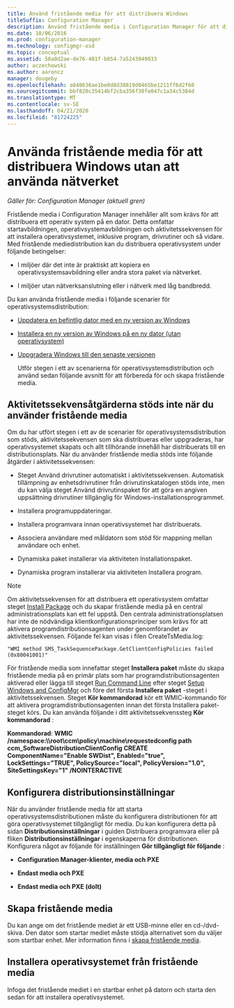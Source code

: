 ```yaml
---
title: Använd fristående media för att distribuera Windows
titleSuffix: Configuration Manager
description: Använd fristående media i Configuration Manager för att distribuera Windows där bandbredden är begränsad som ett alternativ för att uppdatera, installera eller uppgradera datorer.
ms.date: 10/06/2016
ms.prod: configuration-manager
ms.technology: configmgr-osd
ms.topic: conceptual
ms.assetid: 58a0d2ae-de76-401f-b854-7a5243949033
author: aczechowski
ms.author: aaroncz
manager: dougeby
ms.openlocfilehash: a840636ae1be0d8d38819d0465be1211ff6d2f60
ms.sourcegitcommit: bbf820c35414bf2cba356f30fe047c1a34c5384d
ms.translationtype: MT
ms.contentlocale: sv-SE
ms.lasthandoff: 04/21/2020
ms.locfileid: "81724225"
---
```

# <a name="use-stand-alone-media-to-deploy-windows-without-using-the-network"></a>Använda fristående media för att distribuera Windows utan att använda nätverket

*Gäller för: Configuration Manager (aktuell gren)*

Fristående media i Configuration Manager innehåller allt som krävs för att distribuera ett operativ system på en dator. Detta omfattar startavbildningen, operativsystemavbildningen och aktivitetssekvensen för att installera operativsystemet, inklusive program, drivrutiner och så vidare. Med fristående mediedistribution kan du distribuera operativsystem under följande betingelser:  

-   I miljöer där det inte är praktiskt att kopiera en operativsystemsavbildning eller andra stora paket via nätverket.  

-   I miljöer utan nätverksanslutning eller i nätverk med låg bandbredd.  

Du kan använda fristående media i följande scenarier för operativsystemsdistribution:  

- [Uppdatera en befintlig dator med en ny version av Windows](refresh-an-existing-computer-with-a-new-version-of-windows.md)  

- [Installera en ny version av Windows på en ny dator (utan operativsystem)](install-new-windows-version-new-computer-bare-metal.md)  

- [Uppgradera Windows till den senaste versionen](upgrade-windows-to-the-latest-version.md)  

  Utför stegen i ett av scenarierna för operativsystemsdistribution och använd sedan följande avsnitt för att förbereda för och skapa fristående media.  

## <a name="task-sequence-actions-not-supported-when-using-stand-alone-media"></a>Aktivitetssekvensåtgärderna stöds inte när du använder fristående media  
 Om du har utfört stegen i ett av de scenarier för operativsystemsdistribution som stöds, aktivitetssekvensen som ska distribueras eller uppgraderas, har operativsystemet skapats och allt tillhörande innehåll har distribuerats till en distributionsplats. När du använder fristående media stöds inte följande åtgärder i aktivitetssekvensen:  

-   Steget Använd drivrutiner automatiskt i aktivitetssekvensen. Automatisk tillämpning av enhetsdrivrutiner från drivrutinskatalogen stöds inte, men du kan välja steget Använd drivrutinspaket för att göra en angiven uppsättning drivrutiner tillgänglig för Windows-installationsprogrammet.  

-   Installera programuppdateringar.  

-   Installera programvara innan operativsystemet har distribuerats.  

-   Associera användare med måldatorn som stöd för mappning mellan användare och enhet.  

-   Dynamiska paket installerar via aktiviteten Installationspaket.  

-   Dynamiska program installerar via aktiviteten Installera program.  

> [!NOTE]  
>  Om aktivitetssekvensen för att distribuera ett operativsystem omfattar steget [Install Package](../understand/task-sequence-steps.md#BKMK_InstallPackage) och du skapar fristående media på en central administrationsplats kan ett fel uppstå. Den centrala administrationsplatsen har inte de nödvändiga klientkonfigurationsprinciper som krävs för att aktivera programdistributionsagenten under genomförandet av aktivitetssekvensen. Följande fel kan visas i filen CreateTsMedia.log:  
>   
>  `"WMI method SMS_TaskSequencePackage.GetClientConfigPolicies failed (0x80041001)"`
>   
>  För fristående media som innefattar steget **Installera paket** måste du skapa fristående media på en primär plats som har programdistributionsagenten aktiverad eller lägga till steget [Run Command Line](../understand/task-sequence-steps.md#BKMK_RunCommandLine) efter steget [Setup Windows and ConfigMgr](../understand/task-sequence-steps.md#BKMK_SetupWindowsandConfigMgr) och före det första **Installera paket** -steget i aktivitetssekvensen. Steget **Kör kommandorad** kör ett WMIC-kommando för att aktivera programdistributionsagenten innan det första Installera paket-steget körs. Du kan använda följande i ditt aktivitetssekvenssteg **Kör kommandorad** :  
>   
>  **Kommandorad**: **WMIC /namespace:\\\root\ccm\policy\machine\requestedconfig path ccm_SoftwareDistributionClientConfig CREATE ComponentName="Enable SWDist", Enabled="true", LockSettings="TRUE", PolicySource="local", PolicyVersion="1.0", SiteSettingsKey="1" /NOINTERACTIVE**  

## <a name="configure-deployment-settings"></a>Konfigurera distributionsinställningar  
 När du använder fristående media för att starta operativsystemsdistributionen måste du konfigurera distributionen för att göra operativsystemet tillgängligt för media. Du kan konfigurera detta på sidan **Distributionsinställningar** i guiden Distribuera programvara eller på fliken **Distributionsinställningar** i egenskaperna för distributionen.  Konfigurera något av följande för inställningen **Gör tillgängligt för följande** :  

-   **Configuration Manager-klienter, media och PXE**  

-   **Endast media och PXE**  

-   **Endast media och PXE (dolt)**  

## <a name="create-the-stand-alone-media"></a>Skapa fristående media  
 Du kan ange om det fristående mediet är ett USB-minne eller en cd-/dvd-skiva. Den dator som startar mediet måste stödja alternativet som du väljer som startbar enhet. Mer information finns i [skapa fristående media](create-stand-alone-media.md).  

## <a name="install-the-operating-system-from-stand-alone-media"></a>Installera operativsystemet från fristående media  
 Infoga det fristående mediet i en startbar enhet på datorn och starta den sedan för att installera operativsystemet.  
